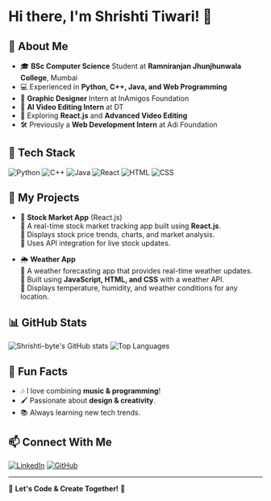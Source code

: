 # Hi there, I'm Shrishti Tiwari! 👋


## 🚀 About Me
- 🎓 **BSc Computer Science** Student at **Ramniranjan Jhunjhunwala College**, Mumbai
- 💻 Experienced in **Python, C++, Java, and Web Programming**
- 🎨 **Graphic Designer** Intern at InAmigos Foundation
- 🎥 **AI Video Editing Intern** at DT
- 🚀 Exploring **React.js** and **Advanced Video Editing**
- 🛠️ Previously a **Web Development Intern** at Adi Foundation

## 🔧 Tech Stack
![Python](https://img.shields.io/badge/Python-3776AB?style=for-the-badge&logo=python&logoColor=white)
![C++](https://img.shields.io/badge/C++-00599C?style=for-the-badge&logo=cplusplus&logoColor=white)
![Java](https://img.shields.io/badge/Java-ED8B00?style=for-the-badge&logo=java&logoColor=white)
![React](https://img.shields.io/badge/React-61DAFB?style=for-the-badge&logo=react&logoColor=black)
![HTML](https://img.shields.io/badge/HTML-E34F26?style=for-the-badge&logo=html5&logoColor=white)
![CSS](https://img.shields.io/badge/CSS-1572B6?style=for-the-badge&logo=css3&logoColor=white)

## 📂 My Projects

- 🚀 **Stock Market App** (React.js)  
  🔹 A real-time stock market tracking app built using **React.js**.  
  🔹 Displays stock price trends, charts, and market analysis.  
  🔹 Uses API integration for live stock updates.  

- 🌦️ **Weather App**  
  🔹 A weather forecasting app that provides real-time weather updates.  
  🔹 Built using **JavaScript, HTML, and CSS** with a weather API.  
  🔹 Displays temperature, humidity, and weather conditions for any location.  

## 📊 GitHub Stats
![Shrishti-byte's GitHub stats](https://github-readme-stats.vercel.app/api?username=Shrishti-byte&show_icons=true&theme=tokyonight)
![Top Languages](https://github-readme-stats.vercel.app/api/top-langs/?username=Shrishti-byte&layout=compact&theme=tokyonight)

## 🌟 Fun Facts
- 🎶 I love combining **music & programming**!
- 🖌️ Passionate about **design & creativity**.
- 📚 Always learning new tech trends.

## 📫 Connect With Me
[![LinkedIn](https://img.shields.io/badge/LinkedIn-0077B5?style=for-the-badge&logo=linkedin&logoColor=white)](https://www.linkedin.com/in/shrishti-tiwari-a7b6a4301/)
[![GitHub](https://img.shields.io/badge/GitHub-181717?style=for-the-badge&logo=github&logoColor=white)](https://github.com/Shrishti-byte)

---
🎯 **Let's Code & Create Together!** 🚀

